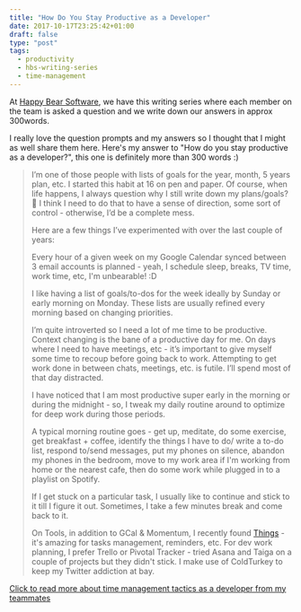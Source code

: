 ```yaml
---
title: "How Do You Stay Productive as a Developer"
date: 2017-10-17T23:25:42+01:00
draft: false
type: "post"
tags:
  - productivity
  - hbs-writing-series
  - time-management
---
```


At [Happy Bear Software](https://www.happybearsoftware.com/), we have this writing series where each member on the team is asked a question and we write down our answers in approx 300words.

I really love the question prompts and my answers so I thought that I might as well share them here. Here's my answer to "How do you stay productive as a developer?", this one is definitely more than 300 words :)



> I’m one of those people with lists of goals for the year, month, 5 years plan, etc. I started this habit at 16 on pen and paper. Of course, when life happens, I always question why I still write down my plans/goals? :facepalm: I think I need to do that to have a sense of direction, some sort of control - otherwise, I’d be a complete mess.
>
> Here are a few things I’ve experimented with over the last couple of years:
>
> Every hour of a given week on my Google Calendar synced between 3 email accounts is planned - yeah, I schedule sleep, breaks, TV time, work time, etc, I'm unbearable! :D
>
> I like having a list of goals/to-dos for the week ideally by Sunday or early morning on Monday. These lists are usually refined every morning based on changing priorities.
>
> I’m quite introverted so I need a lot of me time to be productive. Context changing is the bane of a productive day for me. On days where I need to have meetings, etc - it’s important to give myself some time to recoup before going back to work. Attempting to get work done in between chats, meetings, etc. is futile. I’ll spend most of that day distracted.
>
> I have noticed that I am most productive super early in the morning or during the midnight - so, I tweak my daily routine around to optimize for deep work during those periods.
>
> A typical morning routine goes - get up, meditate, do some exercise, get breakfast + coffee, identify the things I have to do/ write a to-do list, respond to/send messages, put my phones on silence, abandon my phones in the bedroom, move to my work area if I'm working from home or the nearest cafe, then do some work while plugged in to a playlist on Spotify.
>
> If I get stuck on a particular task, I usually like to continue and stick to it till I figure it out. Sometimes, I take a few minutes break and come back to it.
>
> On Tools, in addition to GCal & Momentum, I recently found [Things](https://culturedcode.com/things/) - it's amazing for tasks management, reminders, etc. For dev work planning, I prefer Trello or Pivotal Tracker - tried Asana and Taiga on a couple of projects but they didn't stick. I make use of ColdTurkey to keep my Twitter addiction at bay.


[Click to read more about time management tactics as a developer from my teammates](https://www.happybearsoftware.com/time-management-tactics-from-the-happy-bear-team)